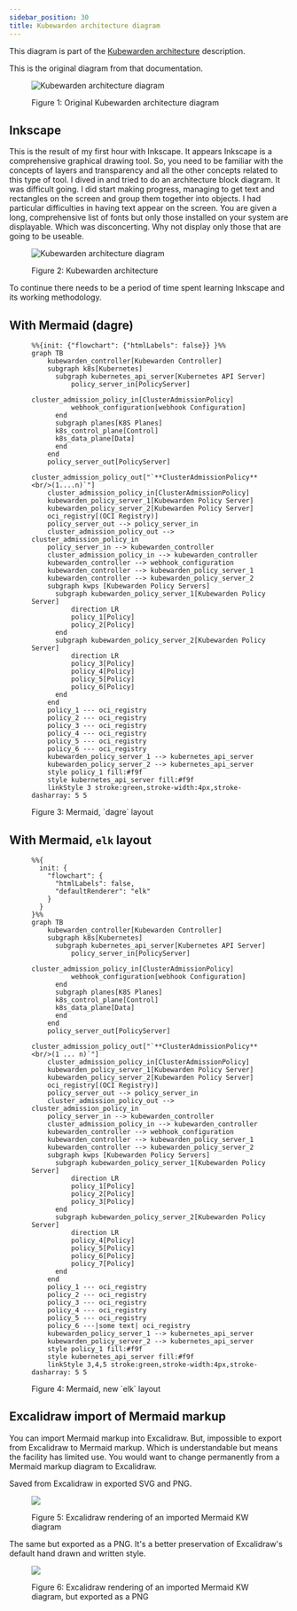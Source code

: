 ```yaml
---
sidebar_position: 30
title: Kubewarden architecture diagram
---
```


This diagram is part of the [Kubewarden architecture](https://docs.kubewarden.io/architecture) description.

This is the original diagram from that documentation.

<figure>

![Kubewarden architecture diagram](/img/kw-architecture.png)

<figcaption>
Figure 1: Original Kubewarden architecture diagram
</figcaption>
</figure>

## Inkscape

This is the result of my first hour with Inkscape.
It appears Inkscape is a comprehensive graphical drawing tool.
So, you need to be familiar with the concepts of layers and transparency and all the other concepts related to this type of tool.
I dived in and tried to do an architecture block diagram.
It was difficult going.
I did start making progress, managing to get text and rectangles on the screen and group them together into objects.
I had particular difficulties in having text appear on the screen.
You are given a long, comprehensive list of fonts but only those installed on your system are displayable.
Which was disconcerting.
Why not display only those that are going to be useable.

<figure>

![Kubewarden architecture diagram](/img/inkscape-kw-diag.svg)

<figcaption>
Figure 2: Kubewarden architecture
</figcaption>
</figure>

To continue there needs to be a period of time spent learning Inkscape and its working methodology.

## With Mermaid (dagre)

<figure>

```mermaid
%%{init: {"flowchart": {"htmlLabels": false}} }%%
graph TB
    kubewarden_controller[Kubewarden Controller]
    subgraph k8s[Kubernetes]
      subgraph kubernetes_api_server[Kubernetes API Server]
          policy_server_in[PolicyServer]
          cluster_admission_policy_in[ClusterAdmissionPolicy]
          webhook_configuration[webhook Configuration]
      end
      subgraph planes[K8S Planes]
      k8s_control_plane[Control]
      k8s_data_plane[Data]
      end
    end
    policy_server_out[PolicyServer]
    cluster_admission_policy_out["`**ClusterAdmissionPolicy**<br/>(1....n)`"]
    cluster_admission_policy_in[ClusterAdmissionPolicy]
    kubewarden_policy_server_1[Kubewarden Policy Server]
    kubewarden_policy_server_2[Kubewarden Policy Server]
    oci_registry[(OCI Registry)]
    policy_server_out --> policy_server_in
    cluster_admission_policy_out --> cluster_admission_policy_in
    policy_server_in --> kubewarden_controller
    cluster_admission_policy_in --> kubewarden_controller
    kubewarden_controller --> webhook_configuration
    kubewarden_controller --> kubewarden_policy_server_1
    kubewarden_controller --> kubewarden_policy_server_2
    subgraph kwps [Kubewarden Policy Servers]
      subgraph kubewarden_policy_server_1[Kubewarden Policy Server]
          direction LR
          policy_1[Policy]
          policy_2[Policy]
      end
      subgraph kubewarden_policy_server_2[Kubewarden Policy Server]
          direction LR
          policy_3[Policy]
          policy_4[Policy]
          policy_5[Policy]
          policy_6[Policy]
      end
    end
    policy_1 --- oci_registry
    policy_2 --- oci_registry
    policy_3 --- oci_registry
    policy_4 --- oci_registry
    policy_5 --- oci_registry
    policy_6 --- oci_registry
    kubewarden_policy_server_1 --> kubernetes_api_server
    kubewarden_policy_server_2 --> kubernetes_api_server
    style policy_1 fill:#f9f
    style kubernetes_api_server fill:#f9f
    linkStyle 3 stroke:green,stroke-width:4px,stroke-dasharray: 5 5
```

<figcaption>
Figure 3: Mermaid, `dagre` layout
</figcaption>
</figure>

## With Mermaid, `elk` layout

<figure>

```mermaid
%%{
  init: {
    "flowchart": {
      "htmlLabels": false,
      "defaultRenderer": "elk"
    }
  }
}%%
graph TB
    kubewarden_controller[Kubewarden Controller]
    subgraph k8s[Kubernetes]
      subgraph kubernetes_api_server[Kubernetes API Server]
          policy_server_in[PolicyServer]
          cluster_admission_policy_in[ClusterAdmissionPolicy]
          webhook_configuration[webhook Configuration]
      end
      subgraph planes[K8S Planes]
      k8s_control_plane[Control]
      k8s_data_plane[Data]
      end
    end
    policy_server_out[PolicyServer]
    cluster_admission_policy_out["`**ClusterAdmissionPolicy**<br/>(1 ... n)`"]
    cluster_admission_policy_in[ClusterAdmissionPolicy]
    kubewarden_policy_server_1[Kubewarden Policy Server]
    kubewarden_policy_server_2[Kubewarden Policy Server]
    oci_registry[(OCI Registry)]
    policy_server_out --> policy_server_in
    cluster_admission_policy_out --> cluster_admission_policy_in
    policy_server_in --> kubewarden_controller
    cluster_admission_policy_in --> kubewarden_controller
    kubewarden_controller --> webhook_configuration
    kubewarden_controller --> kubewarden_policy_server_1
    kubewarden_controller --> kubewarden_policy_server_2
    subgraph kwps [Kubewarden Policy Servers]
      subgraph kubewarden_policy_server_1[Kubewarden Policy Server]
          direction LR
          policy_1[Policy]
          policy_2[Policy]
          policy_3[Policy]
      end
      subgraph kubewarden_policy_server_2[Kubewarden Policy Server]
          direction LR
          policy_4[Policy]
          policy_5[Policy]
          policy_6[Policy]
          policy_7[Policy]
      end
    end
    policy_1 --- oci_registry
    policy_2 --- oci_registry
    policy_3 --- oci_registry
    policy_4 --- oci_registry
    policy_5 --- oci_registry
    policy_6 ---|some text| oci_registry
    kubewarden_policy_server_1 --> kubernetes_api_server
    kubewarden_policy_server_2 --> kubernetes_api_server
    style policy_1 fill:#f9f
    style kubernetes_api_server fill:#f9f
    linkStyle 3,4,5 stroke:green,stroke-width:4px,stroke-dasharray: 5 5
```

<figcaption>
Figure 4: Mermaid, new `elk` layout
</figcaption>
</figure>

## Excalidraw import of Mermaid markup

You can import Mermaid markup into Excalidraw.
But, impossible to export from Excalidraw to Mermaid markup.
Which is understandable but means the facility has limited use.
You would want to change permanently from a Mermaid markup diagram to Excalidraw.

Saved from Excalidraw in exported SVG and PNG.

<figure>

![](/img/excalidraw-import-of-kw-mermaid.svg)

<figcaption>
Figure 5: Excalidraw rendering of an imported Mermaid KW diagram
</figcaption>
</figure>

The same but exported as a PNG.
It's a better preservation of Excalidraw's default hand drawn and written style.

<figure>

![](/img/excalidraw-import-of-kw-mermaid.png)

<figcaption>
Figure 6: Excalidraw rendering of an imported Mermaid KW diagram, but exported as a PNG
</figcaption>
</figure>
